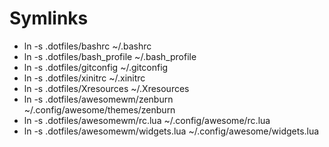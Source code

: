 # Symlinks

* ln -s .dotfiles/bashrc ~/.bashrc
* ln -s .dotfiles/bash_profile ~/.bash_profile
* ln -s .dotfiles/gitconfig ~/.gitconfig
* ln -s .dotfiles/xinitrc ~/.xinitrc
* ln -s .dotfiles/Xresources ~/.Xresources
* ln -s .dotfiles/awesomewm/zenburn ~/.config/awesome/themes/zenburn
* ln -s .dotfiles/awesomewm/rc.lua ~/.config/awesome/rc.lua
* ln -s .dotfiles/awesomewm/widgets.lua ~/.config/awesome/widgets.lua
